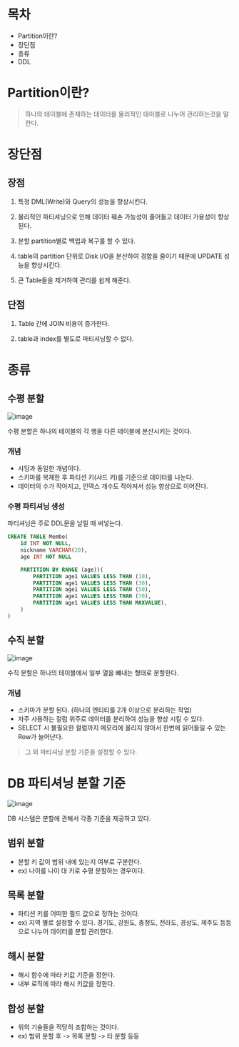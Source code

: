 
# 목차
* Partition이란?
* 장단점
* 종류
* DDL

# Partition이란?

> 하나의 테이블에 존재하는 데이터를 물리적인 테이블로 나누어 관리하는것을 말한다.


# 장단점

## 장점

1. 특정 DML(Write)와 Query의 성능을 향상시킨다.

2. 물리적인 파티셔닝으로 인해 데이터 훼손 가능성이 줄어들고 데이터 가용성이 향상된다.

3. 분할 partition별로 백업과 복구를 할 수 있다.

4. table의 partition 단위로 Disk I/O을 분산하여 경합을 줄이기 때문에 UPDATE 성능을 향상시킨다.

5. 큰 Table들을 제거하여 관리를 쉽게 해준다.

## 단점

1. Table 간에 JOIN 비용이 증가한다.

2. table과 index를 별도로 파티셔닝할 수 없다.

# 종류

## 수평 분할
![image](https://user-images.githubusercontent.com/79268661/183879735-2f417d3c-0219-45c9-afcb-fb1ec898b449.png)


수평 분할은 하나의 테이블의 각 행을 다른 테이블에 분산시키는 것이다.

### 개념

* 샤딩과 동일한 개념이다.
* 스키마를 복제한 후 파티션 키(샤드 키)를 기준으로 데이터를 나눈다.
* 데이터의 수가 작아지고, 인덱스 개수도 작아져서 성능 향상으로 이어진다.

### 수평 파티셔닝 생성

파티셔닝은 주로 DDL문을 날릴 때 써넣는다.
```sql
CREATE TABLE Membe(
    id INT NOT NULL,
    nickname VARCHAR(20),
    age INT NOT NULL

    PARTITION BY RANGE (age))(
        PARTITION age1 VALUES LESS THAN (10),
        PARTITION age1 VALUES LESS THAN (30),
        PARTITION age1 VALUES LESS THAN (50),
        PARTITION age1 VALUES LESS THAN (70),
        PARTITION age1 VALUES LESS THAN MAXVALUE),
    )
)
```

###

## 수직 분할
![image](https://user-images.githubusercontent.com/79268661/183879699-dab22ae2-a78b-48fc-868a-325cc7521450.png)


수직 분할은 하나의 테이블에서 일부 열을 뺴내는 형태로 분할한다.

### 개념

* 스키마가 분할 된다. (하나의 엔티티를 2개 이상으로 분리하는 작업)
* 자주 사용하는 컬럼 위주로 데이터를 분리하여 성능을 향상 시킬 수 있다.
* SELECT 시 불필요한 컬럼까지 메모리에 올리지 않아서 한번에 읽어들일 수 있는 Row가 늘어난다.


> 그 외 파티셔닝 분할 기준을 설정할 수 있다.

# DB 파티셔닝 분할 기준

![image](https://user-images.githubusercontent.com/79268661/183879657-15ccc489-27bc-47f0-8f8b-85b94590c1b5.png)


DB 시스템은 분할에 관해서 각종 기준을 제공하고 있다.

## 범위 분할
* 분할 키 값이 범위 내에 있는지 여부로 구분한다.
* ex) 나이를 나이 대 키로 수평 분할하는 경우이다.

## 목록 분할
* 파티션 키를 어떠한 필드 값으로 정하는 것이다.
* ex) 지역 별로 설정할 수 있다. 경기도, 강원도, 충청도, 전라도, 경상도, 제주도 등등 으로 나누어 데이터를 분할 관리한다.

## 해시 분할
* 해시 함수에 따라 키값 기준을 정한다.
* 내부 로직에 따라 해시 키값을 정한다.

## 합성 분할
* 위의 기술들을 적당히 조합하는 것이다.
* ex) 범위 분할 후 -> 목록 분할 -> 타 분할 등등











